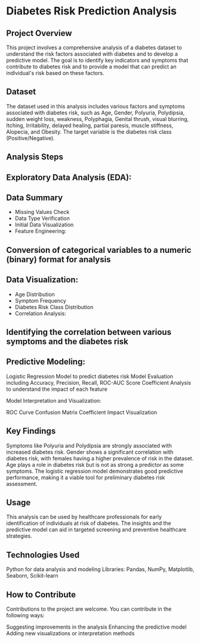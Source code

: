 # Diabetes Risk Prediction Analysis

## Project Overview

This project involves a comprehensive analysis of a diabetes dataset to understand the risk factors associated with diabetes and to develop a predictive model. The goal is to identify key indicators and symptoms that contribute to diabetes risk and to provide a model that can predict an individual's risk based on these factors.

## Dataset

The dataset used in this analysis includes various factors and symptoms associated with diabetes risk, such as Age, Gender, Polyuria, Polydipsia, sudden weight loss, weakness, Polyphagia, Genital thrush, visual blurring, Itching, Irritability, delayed healing, partial paresis, muscle stiffness, Alopecia, and Obesity. The target variable is the diabetes risk class (Positive/Negative).

## Analysis Steps

## Exploratory Data Analysis (EDA):

## Data Summary

- Missing Values Check
- Data Type Verification
- Initial Data Visualization
- Feature Engineering:

## Conversion of categorical variables to a numeric (binary) format for analysis
## Data Visualization:

- Age Distribution
- Symptom Frequency
- Diabetes Risk Class Distribution
- Correlation Analysis:

## Identifying the correlation between various symptoms and the diabetes risk

## Predictive Modeling:

Logistic Regression Model to predict diabetes risk
Model Evaluation including Accuracy, Precision, Recall, ROC-AUC Score
Coefficient Analysis to understand the impact of each feature

Model Interpretation and Visualization:

ROC Curve
Confusion Matrix
Coefficient Impact Visualization

## Key Findings

Symptoms like Polyuria and Polydipsia are strongly associated with increased diabetes risk.
Gender shows a significant correlation with diabetes risk, with females having a higher prevalence of risk in the dataset.
Age plays a role in diabetes risk but is not as strong a predictor as some symptoms.
The logistic regression model demonstrates good predictive performance, making it a viable tool for preliminary diabetes risk assessment.

## Usage

This analysis can be used by healthcare professionals for early identification of individuals at risk of diabetes. The insights and the predictive model can aid in targeted screening and preventive healthcare strategies.

## Technologies Used

Python for data analysis and modeling
Libraries: Pandas, NumPy, Matplotlib, Seaborn, Scikit-learn

## How to Contribute

Contributions to the project are welcome. You can contribute in the following ways:

Suggesting improvements in the analysis
Enhancing the predictive model
Adding new visualizations or interpretation methods
